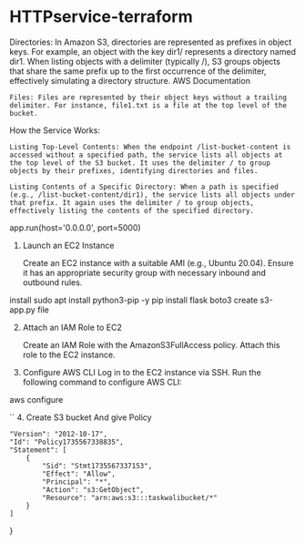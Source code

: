 # HTTPservice-terraform

 Directories: In Amazon S3, directories are represented as prefixes in object keys. For example, an object with the key dir1/ represents a directory named dir1. When listing objects with a delimiter (typically /), S3 groups objects that share the same prefix up to the first occurrence of the delimiter, effectively simulating a directory structure.
    AWS Documentation

    Files: Files are represented by their object keys without a trailing delimiter. For instance, file1.txt is a file at the top level of the bucket.

How the Service Works:

    Listing Top-Level Contents: When the endpoint /list-bucket-content is accessed without a specified path, the service lists all objects at the top level of the S3 bucket. It uses the delimiter / to group objects by their prefixes, identifying directories and files.

    Listing Contents of a Specific Directory: When a path is specified (e.g., /list-bucket-content/dir1), the service lists all objects under that prefix. It again uses the delimiter / to group objects, effectively listing the contents of the specified directory.


  app.run(host='0.0.0.0', port=5000)

1. Launch an EC2 Instance

    Create an EC2 instance with a suitable AMI (e.g., Ubuntu 20.04).
    Ensure it has an appropriate security group with necessary inbound and outbound rules.

install sudo apt install python3-pip -y
pip install flask boto3
create s3-app.py file

2. Attach an IAM Role to EC2

    Create an IAM Role with the AmazonS3FullAccess policy.
    Attach this role to the EC2 instance.

3. Configure AWS CLI
Log in to the EC2 instance via SSH.
Run the following command to configure AWS CLI:

aws configure

``
4. Create S3 bucket And give Policy

    "Version": "2012-10-17",
    "Id": "Policy1735567338835",
    "Statement": [
        {
            "Sid": "Stmt1735567337153",
            "Effect": "Allow",
            "Principal": "*",
            "Action": "s3:GetObject",
            "Resource": "arn:aws:s3:::taskwalibucket/*"
        }
    ]
}


